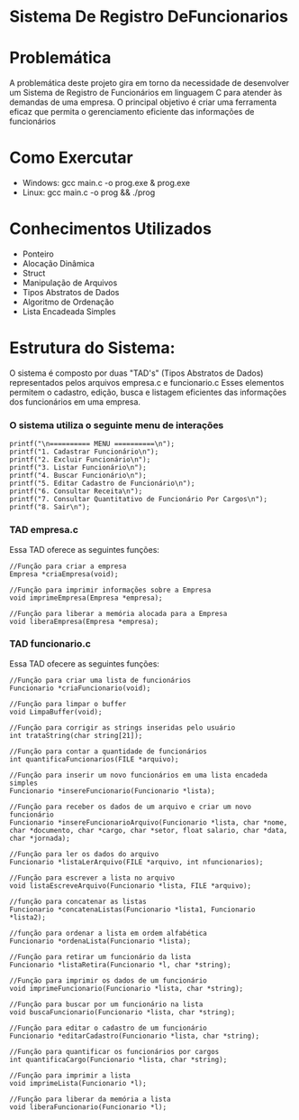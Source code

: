 # Sistema De Registro DeFuncionarios

# Problemática

A problemática deste projeto gira em torno da necessidade de desenvolver um Sistema de Registro de Funcionários em linguagem C para atender às demandas de uma empresa. O principal objetivo é criar uma ferramenta eficaz que permita o gerenciamento eficiente das informações de funcionários

# Como Exercutar
- Windows: gcc main.c -o prog.exe & prog.exe
- Linux: gcc main.c -o prog && ./prog

# Conhecimentos Utilizados
- Ponteiro
- Alocação Dinâmica
- Struct
- Manipulação de Arquivos
- Tipos Abstratos de Dados
- Algoritmo de Ordenação
- Lista Encadeada Simples

# Estrutura do Sistema:
O sistema é composto por duas "TAD's" (Tipos Abstratos de Dados) representados pelos arquivos empresa.c e funcionario.c Esses elementos permitem o cadastro, edição, busca e listagem eficientes das informações dos funcionários em uma empresa.

###  O sistema utiliza o seguinte menu de interações
```
printf("\n========== MENU ==========\n");
printf("1. Cadastrar Funcionário\n");
printf("2. Excluir Funcionário\n");
printf("3. Listar Funcionário\n");
printf("4. Buscar Funcionário\n");
printf("5. Editar Cadastro de Funcionário\n");
printf("6. Consultar Receita\n");
printf("7. Consultar Quantitativo de Funcionário Por Cargos\n");
printf("8. Sair\n");
```

###  TAD empresa.c
Essa TAD oferece as seguintes funções:
```
//Função para criar a empresa
Empresa *criaEmpresa(void);

//Função para imprimir informações sobre a Empresa
void imprimeEmpresa(Empresa *empresa);

//Função para liberar a memória alocada para a Empresa
void liberaEmpresa(Empresa *empresa);
```
###  TAD funcionario.c
Essa TAD ofecere as seguintes funções:
```
//Função para criar uma lista de funcionários
Funcionario *criaFuncionario(void);

//Função para limpar o buffer
void LimpaBuffer(void);

//Função para corrigir as strings inseridas pelo usuário
int trataString(char string[21]);

//Função para contar a quantidade de funcionários
int quantificaFuncionarios(FILE *arquivo);

//Função para inserir um novo funcionários em uma lista encadeda simples
Funcionario *insereFuncionario(Funcionario *lista);

//Função para receber os dados de um arquivo e criar um novo funcionário
Funcionario *insereFuncionarioArquivo(Funcionario *lista, char *nome, char *documento, char *cargo, char *setor, float salario, char *data, char *jornada);

//Função para ler os dados do arquivo
Funcionario *listaLerArquivo(FILE *arquivo, int nfuncionarios);

//Função para escrever a lista no arquivo
void listaEscreveArquivo(Funcionario *lista, FILE *arquivo);

//função para concatenar as listas
Funcionario *concatenaListas(Funcionario *lista1, Funcionario *lista2);

//função para ordenar a lista em ordem alfabética
Funcionario *ordenaLista(Funcionario *lista);

//Função para retirar um funcionário da lista
Funcionario *listaRetira(Funcionario *l, char *string);

//Função para imprimir os dados de um funcionário
void imprimeFuncionario(Funcionario *lista, char *string);

//Função para buscar por um funcionário na lista
void buscaFuncionario(Funcionario *lista, char *string);

//Função para editar o cadastro de um funcionário
Funcionario *editarCadastro(Funcionario *lista, char *string);

//Função para quantificar os funcionários por cargos
int quantificaCargo(Funcionario *lista, char *string);

//Função para imprimir a lista
void imprimeLista(Funcionario *l);

//Função para liberar da memória a lista
void liberaFuncionario(Funcionario *l);
```